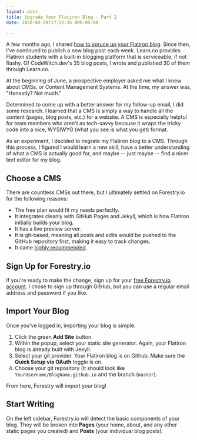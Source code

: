 ```yaml
---
layout: post
title: Upgrade Your Flatiron Blog - Part 2
date: 2020-02-20T17:22:35.000-05:00

---
```

A few months ago, I shared [how to spruce up your Flatiron blog](https://www.codewitch.dev/upgrade_your_basic_flatiron_blog). Since then, I've continued to publish a new blog post each week. Learn.co provides Flatiron students with a built-in blogging platform that is serviceable, if not flashy. Of CodeWitch.dev's 35 blog posts, I wrote and published 30 of them through Learn.co. 

At the beginning of June, a prospective employer asked me what I knew about CMSs, or Content Management Systems. At the time, my answer was, "Honestly? Not much." 

Determined to come up with a better answer for my follow-up email, I did some research. I learned that a CMS is simply a way to handle all the content (pages, blog posts, etc.) for a website. A CMS is especially helpful for team members who aren't as tech-savvy because it wraps the tricky code into a nice, WYSIWYG (what you see is what you get) format. 

As an experiment, I decided to migrate my Flatiron blog to a CMS. Through this process, I figured I would learn a new skill, have a better understanding of what a CMS is actually good for, and maybe -- just maybe -- find a nicer text editor for my blog.

## Choose a CMS

There are countless CMSs out there, but I ultimately settled on Forestry.io for the following reasons:

* The free plan would fit my needs perfectly.
* It integrates cleanly with GitHub Pages and Jekyll, which is how Flatiron initially builds your blog.
* It has a live preview server.
* It is git-based, meaning all posts and edits would be pushed to the GitHub repository first, making it easy to track changes.
* It came [highly recommended](https://bejamas.io/blog/headless-cms/#introduction).

## Sign Up for Forestry.io

If you're ready to make the change, sign up for your [free Forestry.io account](https://app.forestry.io/signup). I chose to sign up through GitHub, but you can use a regular email address and password if you like.

## Import Your Blog

Once you've logged in, importing your blog is simple.

1. Click the green **Add Site** button. 
2. Within the popup, select your static site generator. Again, your Flatiron blog is already built with Jekyll.
3. Select your git provider. Your Flatiron blog is on Github. Make sure the **Quick Setup via OAuth** toggle is on.
4. Choose your git repository (it should look like `YourUsername/BlogName.github.io` and the branch (`master`).

From here, Forestry will import your blog!

## Start Writing

On the left sidebar, Forestry.io will detect the basic components of your blog. They will be broken into **Pages** (your home, about, and any other static pages you created) and **Posts** (your individual blog posts).